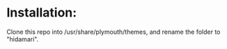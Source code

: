 # Installation:

Clone this repo into /usr/share/plymouth/themes, and rename the folder to "hidamari".
